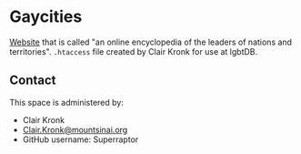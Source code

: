 # Gaycities

[Website](hhttps://www.worldstatesmen.org/) that is called "an online encyclopedia of the leaders of nations and territories". `.htaccess` file created by Clair Kronk for use at lgbtDB.

## Contact
This space is administered by:
* Clair Kronk
* Clair.Kronk@mountsinai.org
* GitHub username: Superraptor